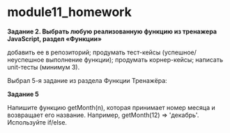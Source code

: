 # module11_homework

**Задание 2. Выбрать любую реализованную функцию из тренажера JavaScript, раздел «Функции»**

добавить ее в репозиторий;
продумать тест-кейсы (успешное/неуспешное выполнение функции);
продумать корнер-кейсы; 
написать unit-тесты (минимум 3).

Выбрал 5-я задание из раздела Функции  Тренажёра:

**Задание 5**

Напишите функцию getMonth(n), которая принимает номер месяца и возвращает его название. Например, getMonth(12) ⇒ 'декабрь'. Используйте if/else.
